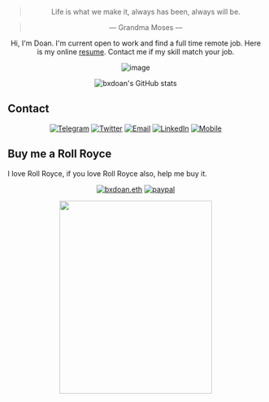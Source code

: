<div align="center">

> Life is what we make it, always has been, always will be.

> — Grandma Moses —

</div>

<div align="center">
Hi, I'm Doan. I'm current open to work and find a full time remote job. Here is my online <a href='https://bxdoan.github.io/resume'>resume</a>. Contact me if my skill match your job.

<p></p>

![image](https://placekeanu.com/500/300?)

![bxdoan's GitHub stats](https://github-readme-stats.vercel.app/api?username=bxdoan&show_icons=true&theme=radical)

</div>

## Contact

<div align="center">

[![Telegram](https://img.shields.io/badge/Telegram-2CA5E0?style=for-the-badge&logo=telegram&logoColor=white)](https://t.me/bxdoan)
[![Twitter](https://img.shields.io/badge/Twitter-1DA1F2?style=for-the-badge&logo=twitter&logoColor=white)](https://twitter.com/bxdoan)
[![Email](https://img.shields.io/badge/Gmail-D14836?style=for-the-badge&logo=gmail&logoColor=white)](mailto:bxdoan93@gmail.com)
[![LinkedIn](https://img.shields.io/badge/LinkedIn-0077B5?style=for-the-badge&logo=linkedin&logoColor=white)](https://www.linkedin.com/in/bxdoan/)
[![Mobile](https://img.shields.io/badge/Mobile-0077B5?style=for-the-badge&logo=mobile&logoColor=white)](tel:0904195065)

</div>

## Buy me a Roll Royce

I love Roll Royce, if you love Roll Royce also, help me buy it.
<div align="center">

[![bxdoan.eth](https://img.shields.io/badge/Ethereum-3C3C3D?style=for-the-badge&logo=Ethereum&logoColor=white)](https://etherscan.io/address/0x610322AeF748238C52E920a15Dd9A8845C9c0318)
[![paypal](	https://img.shields.io/badge/PayPal-00457C?style=for-the-badge&logo=paypal&logoColor=white)](https://paypal.me/bxdoan)

</div>

<div align="center">
<img src="https://img.vietqr.io/image/MB-0904195065-print.png" width="300" height="380"> 
</div>


<!--
**bxdoan/bxdoan** is a ✨ _special_ ✨ repository because its `README.md` (this file) appears on your GitHub profile.

Here are some ideas to get you started:

- 🔭 I’m currently working on ...
- 🌱 I’m currently learning ...
- 👯 I’m looking to collaborate on ...
- 🤔 I’m looking for help with ...
- 💬 Ask me about ...
- 📫 How to reach me: ...
- 😄 Pronouns: ...
- ⚡ Fun fact: ...
-->
